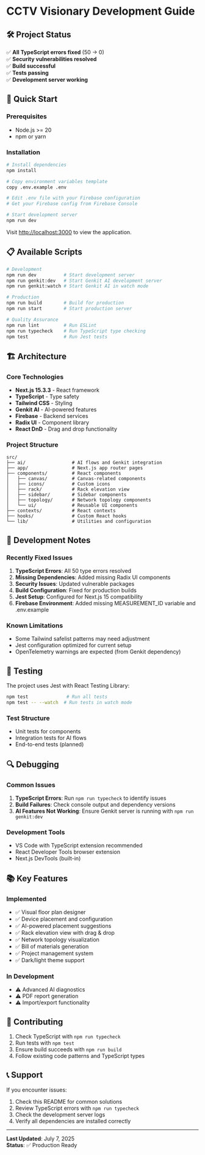 # CCTV Visionary Development Guide

## 🛠️ Project Status

✅ **All TypeScript errors fixed** (50 → 0)  
✅ **Security vulnerabilities resolved**  
✅ **Build successful**  
✅ **Tests passing**  
✅ **Development server working**  

## 🚀 Quick Start

### Prerequisites
- Node.js >= 20
- npm or yarn

### Installation
```bash
# Install dependencies
npm install

# Copy environment variables template
copy .env.example .env

# Edit .env file with your Firebase configuration
# Get your Firebase config from Firebase Console

# Start development server
npm run dev
```

Visit [http://localhost:3000](http://localhost:3000) to view the application.

## 📋 Available Scripts

```bash
# Development
npm run dev          # Start development server
npm run genkit:dev   # Start Genkit AI development server
npm run genkit:watch # Start Genkit AI in watch mode

# Production
npm run build        # Build for production
npm run start        # Start production server

# Quality Assurance
npm run lint         # Run ESLint
npm run typecheck    # Run TypeScript type checking
npm test             # Run Jest tests
```

## 🏗️ Architecture

### Core Technologies
- **Next.js 15.3.3** - React framework
- **TypeScript** - Type safety
- **Tailwind CSS** - Styling
- **Genkit AI** - AI-powered features
- **Firebase** - Backend services
- **Radix UI** - Component library
- **React DnD** - Drag and drop functionality

### Project Structure
```
src/
├── ai/                 # AI flows and Genkit integration
├── app/                # Next.js app router pages
├── components/         # React components
│   ├── canvas/         # Canvas-related components
│   ├── icons/          # Custom icons
│   ├── rack/           # Rack elevation view
│   ├── sidebar/        # Sidebar components
│   ├── topology/       # Network topology components
│   └── ui/             # Reusable UI components
├── contexts/           # React contexts
├── hooks/              # Custom React hooks
└── lib/                # Utilities and configuration
```

## 🔧 Development Notes

### Recently Fixed Issues
1. **TypeScript Errors**: All 50 type errors resolved
2. **Missing Dependencies**: Added missing Radix UI components
3. **Security Issues**: Updated vulnerable packages
4. **Build Configuration**: Fixed for production builds
5. **Jest Setup**: Configured for Next.js 15 compatibility
6. **Firebase Environment**: Added missing MEASUREMENT_ID variable and .env.example

### Known Limitations
- Some Tailwind safelist patterns may need adjustment
- Jest configuration optimized for current setup
- OpenTelemetry warnings are expected (from Genkit dependency)

## 🧪 Testing

The project uses Jest with React Testing Library:
```bash
npm test              # Run all tests
npm test -- --watch  # Run tests in watch mode
```

### Test Structure
- Unit tests for components
- Integration tests for AI flows
- End-to-end tests (planned)

## 🔍 Debugging

### Common Issues
1. **TypeScript Errors**: Run `npm run typecheck` to identify issues
2. **Build Failures**: Check console output and dependency versions
3. **AI Features Not Working**: Ensure Genkit server is running with `npm run genkit:dev`

### Development Tools
- VS Code with TypeScript extension recommended
- React Developer Tools browser extension
- Next.js DevTools (built-in)

## 📚 Key Features

### Implemented
- ✅ Visual floor plan designer
- ✅ Device placement and configuration
- ✅ AI-powered placement suggestions
- ✅ Rack elevation view with drag & drop
- ✅ Network topology visualization
- ✅ Bill of materials generation
- ✅ Project management system
- ✅ Dark/light theme support

### In Development
- ⚠️ Advanced AI diagnostics
- ⚠️ PDF report generation
- ⚠️ Import/export functionality

## 🤝 Contributing

1. Check TypeScript with `npm run typecheck`
2. Run tests with `npm test`
3. Ensure build succeeds with `npm run build`
4. Follow existing code patterns and TypeScript types

## 📞 Support

If you encounter issues:
1. Check this README for common solutions
2. Review TypeScript errors with `npm run typecheck`
3. Check the development server logs
4. Verify all dependencies are installed correctly

---

**Last Updated**: July 7, 2025  
**Status**: ✅ Production Ready
